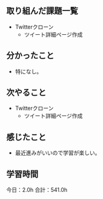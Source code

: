 ## 取り組んだ課題一覧
*  Twitterクローン
   * ツイート詳細ページ作成
## 分かったこと
* 特になし。
  
    
    

## 次やること
*  Twitterクローン
   * ツイート詳細ページ作成
## 感じたこと
* 最近進みがいいので学習が楽しい。
 
## 学習時間
今日：2.0h
合計：541.0h

